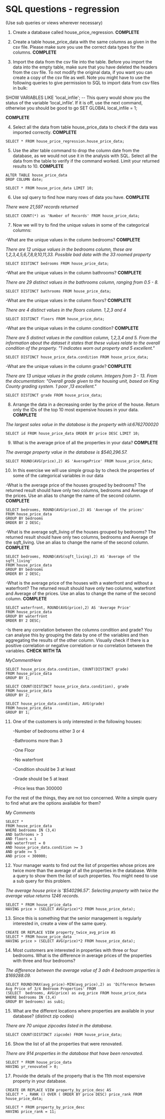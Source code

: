 # SQL questions - regression

(Use sub queries or views wherever necessary)

1. Create a database called house_price_regression. **COMPLETE**

2. Create a table house_price_data with the same columns as given in the csv file. Please make sure you use the correct data types for the columns.  **COMPLETE**

3. Import the data from the csv file into the table. Before you import the data into the empty table, make sure that you have deleted the headers from the csv file. To not modify the original data, if you want you can create a copy of the csv file as well. Note you might have to use the following queries to give permission to SQL to import data from csv files in bulk:

SHOW VARIABLES LIKE 'local_infile'; -- This query would show you the status of the variable ‘local_infile’. If it is off, use the next command, otherwise you should be good to go
SET GLOBAL local_infile = 1;

**COMPLETE**


4. Select all the data from table house_price_data to check if the data was imported correctly. **COMPLETE**
```
SELECT * FROM house_price_regression.house_price_data;
```

5. Use the alter table command to drop the column date from the database, as we would not use it in the analysis with SQL. Select all the data from the table to verify if the command worked. Limit your returned results to 10. **COMPLETE**

```
ALTER TABLE house_price_data
DROP COLUMN date;

SELECT * FROM house_price_data LIMIT 10;
```

6. Use sql query to find how many rows of data you have. **COMPLETE**

*There were 21,597 records returned*

```
SELECT COUNT(*) as 'Number of Records' FROM house_price_data;
```

7. Now we will try to find the unique values in some of the categorical columns:

-What are the unique values in the column bedrooms? **COMPLETE**
    
*There are 12 unique values in the bedrooms column, these are 1,2,3,4,5,6,7,8,9,10,11,33. Possible bad data with the 33 roomed property*
    
``` '*.sql'
SELECT DISTINCT bedrooms FROM house_price_data;
```
       
-What are the unique values in the column bathrooms? **COMPLETE**
      
*There are 29 distinct values in the bathrooms column, ranging from 0.5 - 8.*
    
```
SELECT DISTINCT bathrooms FROM house_price_data; 
```
    
-What are the unique values in the column floors? **COMPLETE**
   
*There are 4 distinct values in the floors column. 1,2,3 and 4*
    
```
SELECT DISTINCT floors FROM house_price_data;
```
    
-What are the unique values in the column condition? **COMPLETE**
   
*There are 5 distinct values in the condition column, 1,2,3,4 and 5. From the information about the dataset it states that these vulues relate to the overall condition of the property. "1 indicates worn out property and 5 excellent."*
    
```
SELECT DISTINCT house_price_data.condition FROM house_price_data;
```

-What are the unique values in the column grade? **COMPLETE**

*There are 13 unique values in the grade column. Integers from 3 - 13. From the documentation: "Overall grade given to the housing unit, based on King County grading system. 1 poor ,13 excellent."*
    
```
SELECT DISTINCT grade FROM house_price_data;
```
    
8. Arrange the data in a decreasing order by the price of the house. Return only the IDs of the top 10 most expensive houses in your data. **COMPLETE**

*The largest sales value in the database is the property with id:6762700020*

```
SELECT id FROM house_price_data ORDER BY price DESC LIMIT 10;
```

9. What is the average price of all the properties in your data? **COMPLETE**

*The average property value in the database is $540,296.57.*

```
SELECT ROUND(AVG(price),2) AS 'AveragePrice' FROM house_price_data;
```


10. In this exercise we will use simple group by to check the properties of some of the categorical variables in our data

-What is the average price of the houses grouped by bedrooms? The returned result should have only two columns, bedrooms and Average of the prices. Use an alias to change the name of the second column. **COMPLETE**

```
SELECT bedrooms, ROUND(AVG(price),2) AS 'Average of the prices'
FROM house_price_data
GROUP BY bedrooms
ORDER BY 2 DESC;
```
    
-What is the average sqft_living of the houses grouped by bedrooms? The returned result should have only two columns, bedrooms and Average of the sqft_living. Use an alias to change the name of the second column. **COMPLETE**

```
SELECT bedrooms, ROUND(AVG(sqft_living),2) AS 'Average of the sqft_living'
FROM house_price_data
GROUP BY bedrooms
ORDER BY 2 DESC;
```
    
-What is the average price of the houses with a waterfront and without a waterfront? The returned result should have only two columns, waterfront and Average of the prices. Use an alias to change the name of the second column. **COMPLETE**

```
SELECT waterfront, ROUND(AVG(price),2) AS 'Average Price'
FROM house_price_data
GROUP BY waterfront
ORDER BY 2 DESC;
```
    
-Is there any correlation between the columns condition and grade? You can analyse this by grouping the data by one of the variables and then aggregating the results of the other column. Visually check if there is a positive correlation or negative correlation or no correlation between the variables. **CHECK WITH TA**

*MyCommentHere*

```
SELECT house_price_data.condition, COUNT(DISTINCT grade)
FROM house_price_data
GROUP BY 1;

SELECT COUNT(DISTINCT house_price_data.condition), grade
FROM house_price_data
GROUP BY 2;

SELECT house_price_data.condition, AVG(grade)
FROM house_price_data
GROUP BY 1;
```

11. One of the customers is only interested in the following houses:

    -Number of bedrooms either 3 or 4
    
    -Bathrooms more than 3
    
    -One Floor
    
    -No waterfront
    
    -Condition should be 3 at least
    
    -Grade should be 5 at least
    
    -Price less than 300000
    
For the rest of the things, they are not too concerned. Write a simple query to find what are the options available for them?

*My Comments*

```
SELECT * 
FROM house_price_data
WHERE bedrooms IN (3,4)
AND bathrooms > 3
AND floors = 1
AND waterfront = 0
AND house_price_data.condition >= 3
AND grade >= 5
AND price < 300000;
```

12. Your manager wants to find out the list of properties whose prices are twice more than the average of all the properties in the database. Write a query to show them the list of such properties. You might need to use a sub query for this problem.

*The average house price is '$540296.57'. Selecting property with twice the average value returns 1246 records.*

```
SELECT * FROM house_price_data
HAVING price > (SELECT AVG(price)*2 FROM house_price_data);
```

13. Since this is something that the senior management is regularly interested in, create a view of the same query.

```
CREATE OR REPLACE VIEW property_twice_avg_price AS
SELECT * FROM house_price_data
HAVING price > (SELECT AVG(price)*2 FROM house_price_data);
```

14. Most customers are interested in properties with three or four bedrooms. What is the difference in average prices of the properties with three and four bedrooms?

*The difference between the average value of 3 adn 4 bedroom properties is $169288.09.*

```
SELECT ROUND(MAX(avg_price)-MIN(avg_price),2) as 'Difference Between Avg Price of 3/4 Bedroom Properties' FROM
(SELECT  bedrooms, AVG(price) as avg_price FROM house_price_data
WHERE bedrooms IN (3,4)
GROUP BY bedrooms) as sub1;
```

15. What are the different locations where properties are available in your database? (distinct zip codes)

*There are 70 unique zipcodes listed in the database.*

```
SELECT COUNT(DISTINCT zipcode) FROM house_price_data;
```

16. Show the list of all the properties that were renovated.

*There are 914 properties in the database that have been renovated.*

```
SELECT * FROM house_price_data
HAVING yr_renovated > 0;
```

17. Provide the details of the property that is the 11th most expensive property in your database.

```
CREATE OR REPLACE VIEW property_by_price_desc AS
SELECT * , RANK () OVER ( ORDER BY price DESC) price_rank FROM house_price_data;

SELECT * FROM property_by_price_desc
HAVING price_rank = 11;
```


